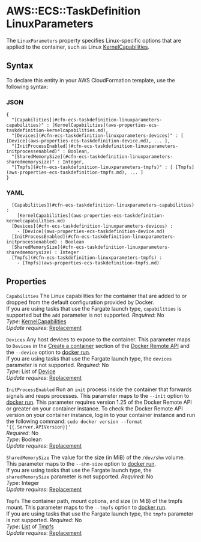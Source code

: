 # AWS::ECS::TaskDefinition LinuxParameters<a name="aws-properties-ecs-taskdefinition-linuxparameters"></a>

The `LinuxParameters` property specifies Linux\-specific options that are applied to the container, such as Linux [KernelCapabilities](https://docs.aws.amazon.com/AmazonECS/latest/APIReference/API_KernelCapabilities.html)\.

## Syntax<a name="aws-properties-ecs-taskdefinition-linuxparameters-syntax"></a>

To declare this entity in your AWS CloudFormation template, use the following syntax:

### JSON<a name="aws-properties-ecs-taskdefinition-linuxparameters-syntax.json"></a>

```
{
  "[Capabilities](#cfn-ecs-taskdefinition-linuxparameters-capabilities)" : [KernelCapabilities](aws-properties-ecs-taskdefinition-kernelcapabilities.md),
  "[Devices](#cfn-ecs-taskdefinition-linuxparameters-devices)" : [ [Device](aws-properties-ecs-taskdefinition-device.md), ... ],
  "[InitProcessEnabled](#cfn-ecs-taskdefinition-linuxparameters-initprocessenabled)" : Boolean,
  "[SharedMemorySize](#cfn-ecs-taskdefinition-linuxparameters-sharedmemorysize)" : Integer,
  "[Tmpfs](#cfn-ecs-taskdefinition-linuxparameters-tmpfs)" : [ [Tmpfs](aws-properties-ecs-taskdefinition-tmpfs.md), ... ]
}
```

### YAML<a name="aws-properties-ecs-taskdefinition-linuxparameters-syntax.yaml"></a>

```
﻿  [Capabilities](#cfn-ecs-taskdefinition-linuxparameters-capabilities) : 
    [KernelCapabilities](aws-properties-ecs-taskdefinition-kernelcapabilities.md)
﻿  [Devices](#cfn-ecs-taskdefinition-linuxparameters-devices) : 
    - [Device](aws-properties-ecs-taskdefinition-device.md)
﻿  [InitProcessEnabled](#cfn-ecs-taskdefinition-linuxparameters-initprocessenabled) : Boolean
﻿  [SharedMemorySize](#cfn-ecs-taskdefinition-linuxparameters-sharedmemorysize) : Integer
﻿  [Tmpfs](#cfn-ecs-taskdefinition-linuxparameters-tmpfs) : 
    - [Tmpfs](aws-properties-ecs-taskdefinition-tmpfs.md)
```

## Properties<a name="aws-properties-ecs-taskdefinition-linuxparameters-properties"></a>

`Capabilities`  <a name="cfn-ecs-taskdefinition-linuxparameters-capabilities"></a>
The Linux capabilities for the container that are added to or dropped from the default configuration provided by Docker\.  
If you are using tasks that use the Fargate launch type, `capabilities` is supported but the `add` parameter is not supported\.
*Required*: No  
*Type*: [KernelCapabilities](aws-properties-ecs-taskdefinition-kernelcapabilities.md)  
*Update requires*: [Replacement](https://docs.aws.amazon.com/AWSCloudFormation/latest/UserGuide/using-cfn-updating-stacks-update-behaviors.html#update-replacement)

`Devices`  <a name="cfn-ecs-taskdefinition-linuxparameters-devices"></a>
Any host devices to expose to the container\. This parameter maps to `Devices` in the [Create a container](https://docs.docker.com/engine/api/v1.35/#operation/ContainerCreate) section of the [Docker Remote API](https://docs.docker.com/engine/api/v1.35/) and the `--device` option to [docker run](https://docs.docker.com/engine/reference/run/)\.  
If you are using tasks that use the Fargate launch type, the `devices` parameter is not supported\.
*Required*: No  
*Type*: List of [Device](aws-properties-ecs-taskdefinition-device.md)  
*Update requires*: [Replacement](https://docs.aws.amazon.com/AWSCloudFormation/latest/UserGuide/using-cfn-updating-stacks-update-behaviors.html#update-replacement)

`InitProcessEnabled`  <a name="cfn-ecs-taskdefinition-linuxparameters-initprocessenabled"></a>
Run an `init` process inside the container that forwards signals and reaps processes\. This parameter maps to the `--init` option to [docker run](https://docs.docker.com/engine/reference/run/)\. This parameter requires version 1\.25 of the Docker Remote API or greater on your container instance\. To check the Docker Remote API version on your container instance, log in to your container instance and run the following command: `sudo docker version --format '{{.Server.APIVersion}}'`   
*Required*: No  
*Type*: Boolean  
*Update requires*: [Replacement](https://docs.aws.amazon.com/AWSCloudFormation/latest/UserGuide/using-cfn-updating-stacks-update-behaviors.html#update-replacement)

`SharedMemorySize`  <a name="cfn-ecs-taskdefinition-linuxparameters-sharedmemorysize"></a>
The value for the size \(in MiB\) of the `/dev/shm` volume\. This parameter maps to the `--shm-size` option to [docker run](https://docs.docker.com/engine/reference/run/)\.  
If you are using tasks that use the Fargate launch type, the `sharedMemorySize` parameter is not supported\.
*Required*: No  
*Type*: Integer  
*Update requires*: [Replacement](https://docs.aws.amazon.com/AWSCloudFormation/latest/UserGuide/using-cfn-updating-stacks-update-behaviors.html#update-replacement)

`Tmpfs`  <a name="cfn-ecs-taskdefinition-linuxparameters-tmpfs"></a>
The container path, mount options, and size \(in MiB\) of the tmpfs mount\. This parameter maps to the `--tmpfs` option to [docker run](https://docs.docker.com/engine/reference/run/)\.  
If you are using tasks that use the Fargate launch type, the `tmpfs` parameter is not supported\.
*Required*: No  
*Type*: [List](aws-properties-ecs-taskdefinition-tmpfs.md) of [Tmpfs](aws-properties-ecs-taskdefinition-tmpfs.md)  
*Update requires*: [Replacement](https://docs.aws.amazon.com/AWSCloudFormation/latest/UserGuide/using-cfn-updating-stacks-update-behaviors.html#update-replacement)